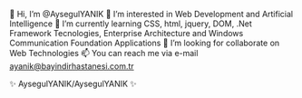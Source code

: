  👋 Hi, I’m @AysegulYANIK
 👀 I’m interested in Web Development and Artificial Intelligence
 🌱 I’m currently learning CSS, html, jquery, DOM, .Net Framework Tecnologies, Enterprise Architecture and Windows Communication Foundation Applications
 💞️ I’m looking for collaborate on Web Technologies
 📫 You can reach me via e-mail ayanik@bayindirhastanesi.com.tr 

✨ AysegulYANIK/AysegulYANIK ✨
